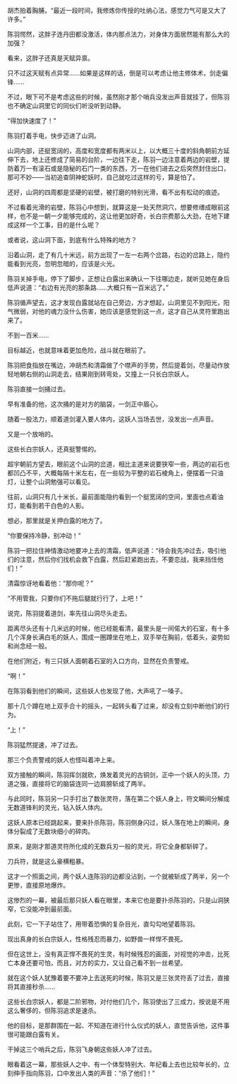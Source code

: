 胡杰拍着胸脯，“最近一段时间，我修炼你传授的吐纳心法，感觉力气可是又大了许多。”

陈羽愕然，这胖子连丹田都没激活，体内那点法力，对身体方面居然能有那么大的加强？

看来，这胖子还真是天赋异禀。

只不过这天赋有点异常……如果是这样的话，倒是可以考虑让他主修体术，剑走偏锋……

不过，眼下可不是考虑这些的时候，虽然刚才那个哨兵没发出声音就挂了，但陈羽也不确定山洞里它的同伙们听没听到动静。

“得加快速度了！”

陈羽打着手电，快步迈进了山洞。

山洞内部，还挺宽阔的，高度和宽度都有两米以上，以大概三十度的斜角朝前方延伸下去，地上还修成了简易的台阶，一边往下走，陈羽一边注意着两边的岩壁，提防着万一有滚石或是隐秘的石门一类的东西，万一在他们进去之后突然封住出口，那可不妙——当初追查阴神蛇妖时，自己就吃过这样的亏，算是怕了。

还好，山洞的四周都是坚硬的岩壁，被打磨的特别光滑，看不出有松动的痕迹。

不过看着光滑的岩壁，陈羽心中想到，就算这是一处天然洞穴，想要修缮成眼前这样，也不是一朝一夕能够完成的，这让他更加好奇，长白宗费那么大劲，在地下建成这样一个工事，目的是什么呢？

或者说，这山洞下面，到底有什么特殊的地方？

沿着山洞，走了有几十米远，前方出现了一左一右两个岔路，右边的岔路上，隐约能看到光亮，忽明忽暗的，应该是火光。

陈羽关掉手电，停下了脚步，正想让白露出来确认一下往哪边走，就听见她在身后低声说道：“右边有光亮的那条路……大概只有一百米远了。”

陈羽循声望去，这才发现白露就站在自己旁边，方才想起，山洞里见不到阳光，阳气微弱，对他的魂力没什么伤害，她应该是感觉到这一点，这才自己从灵符里跑出来了。

不到一百米……

目标越近，也就意味着更加危险，战斗就在眼前了。

陈羽把食指放在嘴边，冲胡杰和清霜做了个噤声的手势，然后提着剑，尽量动作放轻地朝右侧的山洞走去，结果刚到转弯处，又撞上一只长白宗妖人。

陈羽直接一剑捅过去。

早有准备的他，这次捅的是对方的脑袋，一剑正中眉心。

随着一股法力，顺着道剑灌入要人体内，这妖人当场去世，没发出一点声音。

又是一个放哨的。

这些长白宗妖人，还真挺警惕的。

超宇朝前方望去，眼前这个山洞的岔道，相比主道来说要狭窄一些，两边的岩石也都凹凸不平，大概每隔十米左右，在一些较为平整的岩石棱角上，便摆着一只油灯，让整个山洞勉强可以看见。

往前，山洞只有几十米长，最前面能隐约看到一个挺宽阔的空间，里面也点着油灯，能看到若干白色的人影。

想必，那里就是关押白露的地方了。

“你要保持冷静，别冲动！”

陈羽一把拉住神情激动地要冲上去的清霜，低声说道：“待会我先冲过去，吸引他们的注意，然后你们找机会救下白露，然后赶紧跑出去，不要恋战，我来挡住他们！”

清霜惊讶地看着他：“那你呢？”

“不用管我，只要你们不拖后腿就行行了，上吧！”

说完，陈羽提着道剑，率先往山洞尽头走去。

距离尽头还有十几米远的时候，他已经能看清，最里头是一间偌大的石室，有十多几个浑身长满白毛的妖人，围成一圈蹲坐在地上，双手举在胸前，低着头，姿势如和尚念经一般。

在他们附近，有三只妖人面朝着石室的入口方向，显然在负责警戒。

“啊！”

在陈羽看到他们的瞬间，这些妖人也发现了他，大声吼了一嗓子。

那十几个蹲在地上双手合十的摇头，一起转头看了过来，却没有立刻中断他们的行为。

“上！”

陈羽猛然提速，冲了过去。

那三个负责警戒的妖人也怪叫着冲上来。

双方接触的瞬间，陈羽挥剑就砍，焕发着灵光的古铜剑，正中一个妖人的头顶，力道之强，直接将它的脑袋连同一边肩膀斩成了两半。

与此同时，陈羽另一只手打出了数张灵符，落在第二个妖人身上，符文瞬间分解成无数道锋利的灵光，钻入妖人体内。

这妖人原本已经跳起来，要来扑杀陈羽，陈羽侧身闪过，妖人落在地上的瞬间，身体分裂成了无数块细小的碎肉。

原来，是刚才那道灵符所化成的无数兵刃一般的灵光，将它全身都斩碎了。

刀兵符，就是这么豪横粗暴。

这才一个照面之间，两个妖人连陈羽的边都没沾到，一个就被斩成了两半，另一个更惨，直接原地爆炸。

这惨烈的一幕，被最后那只妖人看在眼里，本来它也是要扑杀陈羽的，只是山洞狭窄，它没能冲到最前面。

此刻，它一下子站住了，用带着恐惧的复杂目光，直勾勾地望着陈羽。

现出真身的长白宗妖人，性格残忍而暴力，如野兽一样悍不畏死。

但在这世上，没有真正悍不畏死的生灵，有时候残忍的画面，对视觉的冲击，比死亡本身还要可怕，而且，对方的实力，又让自己看不到一丝希望。

就在这个妖人犹豫着要不要冲上去送死的时候，陈羽又是三张灵符丢了过去，直接将其直接秒杀……

这些长白宗妖人，都是二阶邪物，对付他们几个，陈羽使出了三成力，按说是不用这么奢侈的，但陈羽追求是速杀。

他的目标，是那群围在一起、不知道在进行什么仪式的妖人，直觉告诉他，这件事很可能跟白露有关。

干掉这三个哨兵之后，陈羽飞身朝这些妖人冲了过去。

眼看着这一幕，那些妖人之中、有一个体型特别大、年纪看上去也比较年长的，立刻伸手指向陈羽，口中发出人类的声音：“杀了他们！”
